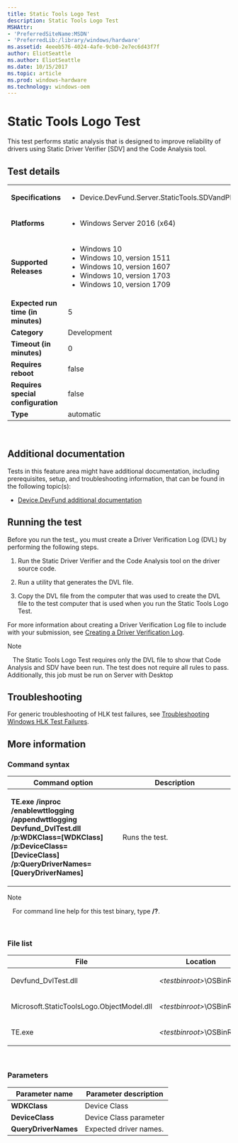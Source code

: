 ```yaml
---
title: Static Tools Logo Test
description: Static Tools Logo Test
MSHAttr:
- 'PreferredSiteName:MSDN'
- 'PreferredLib:/library/windows/hardware'
ms.assetid: 4eeeb576-4024-4afe-9cb0-2e7ec6d43f7f
author: EliotSeattle
ms.author: EliotSeattle
ms.date: 10/15/2017
ms.topic: article
ms.prod: windows-hardware
ms.technology: windows-oem
---
```


# <span id="p_hlk_test.6ab6df93-423c-4af6-ad48-8ea1049155ae"></span>Static Tools Logo Test


This test performs static analysis that is designed to improve reliability of drivers using Static Driver Verifier \[SDV\] and the Code Analysis tool.

## Test details
|||
|---|---|
| **Specifications**  | <ul><li>Device.DevFund.Server.StaticTools.SDVandPFD</li></ul> |  
| **Platforms**   | <ul><li>Windows Server 2016 (x64)</li></ul> |
| **Supported Releases** | <ul><li>Windows 10</li><li>Windows 10, version 1511</li><li>Windows 10, version 1607</li><li>Windows 10, version 1703</li><li>Windows 10, version 1709</li></ul> |
|**Expected run time (in minutes)**| 5 |
|**Category**| Development |
|**Timeout (in minutes)**| 0 |
|**Requires reboot**| false |
|**Requires special configuration**| false |
|**Type**| automatic |

 

## <span id="Additional_documentation"></span><span id="additional_documentation"></span><span id="ADDITIONAL_DOCUMENTATION"></span>Additional documentation


Tests in this feature area might have additional documentation, including prerequisites, setup, and troubleshooting information, that can be found in the following topic(s):

-   [Device.DevFund additional documentation](device-devfund-additional-documentation.md)

## <span id="Running_the_test"></span><span id="running_the_test"></span><span id="RUNNING_THE_TEST"></span>Running the test


Before you run the test,, you must create a Driver Verification Log (DVL) by performing the following steps.

1.  Run the Static Driver Verifier and the Code Analysis tool on the driver source code.

2.  Run a utility that generates the DVL file.

3.  Copy the DVL file from the computer that was used to create the DVL file to the test computer that is used when you run the Static Tools Logo Test.

For more information about creating a Driver Verification Log file to include with your submission, see [Creating a Driver Verification Log](http://go.microsoft.com/fwlink/?LinkId=248552).

>[!NOTE]
>  
>The Static Tools Logo Test requires only the DVL file to show that Code Analysis and SDV have been run. The test does not require all rules to pass.
>Additionally, this job must be run on Server with Desktop
 

## <span id="Troubleshooting"></span><span id="troubleshooting"></span><span id="TROUBLESHOOTING"></span>Troubleshooting


For generic troubleshooting of HLK test failures, see [Troubleshooting Windows HLK Test Failures](..\user\troubleshooting-windows-hlk-test-failures.md).

## <span id="More_information"></span><span id="more_information"></span><span id="MORE_INFORMATION"></span>More information


### <span id="Command_syntax"></span><span id="command_syntax"></span><span id="COMMAND_SYNTAX"></span>Command syntax

<table>
<colgroup>
<col width="50%" />
<col width="50%" />
</colgroup>
<thead>
<tr class="header">
<th>Command option</th>
<th>Description</th>
</tr>
</thead>
<tbody>
<tr class="odd">
<td><p><strong>TE.exe /inproc /enablewttlogging /appendwttlogging Devfund_DvlTest.dll /p:WDKClass=[WDKClass] /p:DeviceClass=[DeviceClass] /p:QueryDriverNames=[QueryDriverNames]</strong></p></td>
<td><p>Runs the test.</p></td>
</tr>
</tbody>
</table>

>[!NOTE]
>  
For command line help for this test binary, type **/?**.

 

### <span id="File_list"></span><span id="file_list"></span><span id="FILE_LIST"></span>File list

<table>
<colgroup>
<col width="50%" />
<col width="50%" />
</colgroup>
<thead>
<tr class="header">
<th>File</th>
<th>Location</th>
</tr>
</thead>
<tbody>
<tr class="odd">
<td><p>Devfund_DvlTest.dll</p></td>
<td><p><em>&lt;testbinroot&gt;</em>\OSBinRoot</p></td>
</tr>
<tr class="even">
<td><p>Microsoft.StaticToolsLogo.ObjectModel.dll</p></td>
<td><p><em>&lt;testbinroot&gt;</em>\OSBinRoot</p></td>
</tr>
<tr class="odd">
<td><p>TE.exe</p></td>
<td><p><em>&lt;testbinroot&gt;</em>\OSBinRoot</p></td>
</tr>
</tbody>
</table>

 

### <span id="Parameters"></span><span id="parameters"></span><span id="PARAMETERS"></span>Parameters

| Parameter name       | Parameter description  |
|----------------------|------------------------|
| **WDKClass**         | Device Class           |
| **DeviceClass**      | Device Class parameter |
| **QueryDriverNames** | Expected driver names. |

 

 

 






